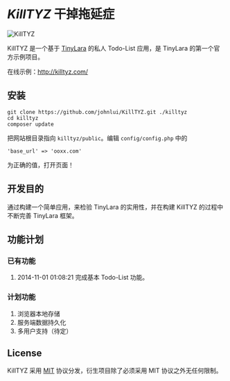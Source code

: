 # *KillTYZ* 干掉拖延症
![KillTYZ](https://raw.githubusercontent.com/johnlui/KillTYZ/master/public/images/logo.png)

KillTYZ 是一个基于 [TinyLara](http://tinylara.com) 的私人 Todo-List 应用，是 TinyLara 的第一个官方示例项目。

在线示例：http://killtyz.com/

## 安装

```
git clone https://github.com/johnlui/KillTYZ.git ./killtyz
cd killtyz
composer update
```
把网站根目录指向 `killtyz/public`。编辑 `config/config.php` 中的

```
'base_url' => 'ooxx.com'
```

为正确的值，打开页面！

## 开发目的

通过构建一个简单应用，来检验 TinyLara 的实用性，并在构建 KillTYZ 的过程中不断完善 TinyLara 框架。

## 功能计划

### 已有功能

1. 2014-11-01 01:08:21 完成基本 Todo-List 功能。

### 计划功能

1. 浏览器本地存储
2. 服务端数据持久化
3. 多用户支持（待定）

## License

KillTYZ 采用 [MIT](http://opensource.org/licenses/MIT) 协议分发，衍生项目除了必须采用 MIT 协议之外无任何限制。
